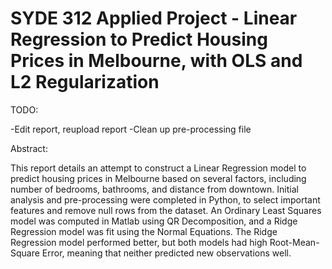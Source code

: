 # SYDE 312 Applied Project - Linear Regression to Predict Housing Prices in Melbourne, with OLS and L2 Regularization

TODO: 

-Edit report, reupload report
-Clean up pre-processing file

Abstract:

This report details an attempt to construct a Linear Regression model to predict housing prices in Melbourne based on several factors, including number of bedrooms, bathrooms, and distance from downtown. Initial analysis and pre-processing were completed in Python, to select important features and remove null rows from the dataset. An Ordinary Least Squares model was computed in Matlab using QR Decomposition, and a Ridge Regression model was fit using the Normal Equations. The Ridge Regression model performed better, but both models had high Root-Mean-Square Error, meaning that neither predicted new observations well.
